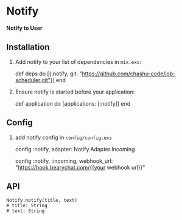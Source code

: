 # Notify

**Notify to User**

## Installation

  1. Add notify to your list of dependencies in `mix.exs`:

        def deps do
          [{:notify, git: "https://github.com/chashu-code/job-scheduler.git"}]
        end

  2. Ensure notify is started before your application:

        def application do
          [applications: [:notify]]
        end

## Config

  1. add notify config in `config/config.exs`

        config :notify,
          adapter: Notify.Adapter.Incoming

        config :notify, :incoming,
          webhook_url: "https://hook.bearychat.com/{{your webhook url}}"

## API

    Notify.notify(title, text)
    # title: String
    # text: String
